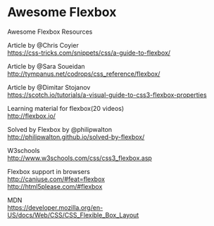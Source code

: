 # Awesome Flexbox
Awesome Flexbox Resources

Article by @Chris Coyier  
https://css-tricks.com/snippets/css/a-guide-to-flexbox/  

Article by @Sara Soueidan  
http://tympanus.net/codrops/css_reference/flexbox/  

Article by @Dimitar Stojanov  
https://scotch.io/tutorials/a-visual-guide-to-css3-flexbox-properties  

Learning material for flexbox(20 videos)  
http://flexbox.io/  

Solved by Flexbox by @philipwalton  
http://philipwalton.github.io/solved-by-flexbox/  

W3schools  
http://www.w3schools.com/css/css3_flexbox.asp  

Flexbox support in browsers  
http://caniuse.com/#feat=flexbox  
http://html5please.com/#flexbox  

MDN  
https://developer.mozilla.org/en-US/docs/Web/CSS/CSS_Flexible_Box_Layout  
